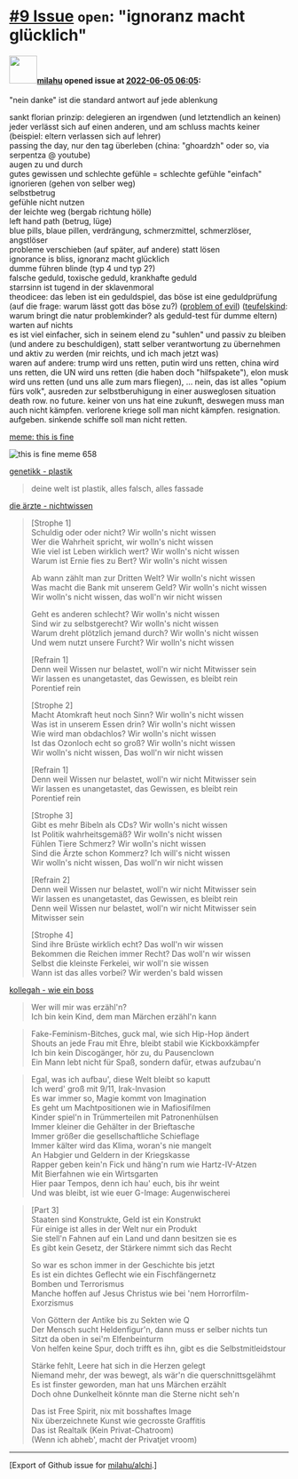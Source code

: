 [\#9 Issue](https://github.com/milahu/alchi/issues/9) `open`: "ignoranz macht glücklich"
========================================================================================

#### <img src="https://avatars.githubusercontent.com/u/12958815?v=4" width="50">[milahu](https://github.com/milahu) opened issue at [2022-06-05 06:05](https://github.com/milahu/alchi/issues/9):

"nein danke" ist die standard antwort auf jede ablenkung

sankt florian prinzip: delegieren an irgendwen (und letztendlich an
keinen)  
jeder verlässt sich auf einen anderen, und am schluss machts keiner
(beispiel: eltern verlassen sich auf lehrer)  
passing the day, nur den tag überleben (china: "ghoardzh" oder so, via
serpentza @ youtube)  
augen zu und durch  
gutes gewissen und schlechte gefühle = schlechte gefühle "einfach"
ignorieren (gehen von selber weg)  
selbstbetrug  
gefühle nicht nutzen  
der leichte weg (bergab richtung hölle)  
left hand path (betrug, lüge)  
blue pills, blaue pillen, verdrängung, schmerzmittel, schmerzlöser,
angstlöser  
probleme verschieben (auf später, auf andere) statt lösen  
ignorance is bliss, ignoranz macht glücklich  
dumme führen blinde (typ 4 und typ 2?)  
falsche geduld, toxische geduld, krankhafte geduld  
starrsinn ist tugend in der sklavenmoral  
theodicee: das leben ist ein geduldspiel, das böse ist eine
geduldprüfung (auf die frage: warum lässt gott das böse zu?) ([problem
of evil](https://en.wikipedia.org/wiki/Problem_of_evil))
([teufelskind](https://de.wikipedia.org/wiki/Wechselbalg): warum bringt
die natur problemkinder? als geduld-test für dumme eltern)  
warten auf nichts  
es ist viel einfacher, sich in seinem elend zu "suhlen" und passiv zu
bleiben (und andere zu beschuldigen), statt selber verantwortung zu
übernehmen und aktiv zu werden (mir reichts, und ich mach jetzt was)  
waren auf andere: trump wird uns retten, putin wird uns retten, china
wird uns retten, die UN wird uns retten (die haben doch "hilfspakete"),
elon musk wird uns retten (und uns alle zum mars fliegen), ... nein, das
ist alles "opium fürs volk", ausreden zur selbstberuhigung in einer
ausweglosen situation  
death row. no future. keiner von uns hat eine zukunft, deswegen muss man
auch nicht kämpfen. verlorene kriege soll man nicht kämpfen.
resignation. aufgeben. sinkende schiffe soll man nicht retten.

[meme: this is fine](https://knowyourmeme.com/memes/this-is-fine)

![this is fine meme
658](https://user-images.githubusercontent.com/12958815/172037973-be545818-4f94-4ff9-ad64-5fce00b2c95c.png)

[genetikk - plastik](https://www.youtube.com/watch?v=QCRL6GDmJJ0)

> deine welt ist plastik, alles falsch, alles fassade

[die ärzte - nichtwissen](https://www.youtube.com/watch?v=kpyewUkyo9A)

> \[Strophe 1\]  
> Schuldig oder oder nicht? Wir wolln's nicht wissen  
> Wer die Wahrheit spricht, wir wolln's nicht wissen  
> Wie viel ist Leben wirklich wert? Wir wolln's nicht wissen  
> Warum ist Ernie fies zu Bert? Wir wolln's nicht wissen
>
> Ab wann zählt man zur Dritten Welt? Wir wolln's nicht wissen  
> Was macht die Bank mit unserem Geld? Wir wolln's nicht wissen  
> Wir wolln's nicht wissen, das woll'n wir nicht wissen
>
> Geht es anderen schlecht? Wir wolln's nicht wissen  
> Sind wir zu selbstgerecht? Wir wolln's nicht wissen  
> Warum dreht plötzlich jemand durch? Wir wolln's nicht wissen  
> Und wem nutzt unsere Furcht? Wir wolln's nicht wissen
>
> \[Refrain 1\]  
> Denn weil Wissen nur belastet, woll'n wir nicht Mitwisser sein  
> Wir lassen es unangetastet, das Gewissen, es bleibt rein  
> Porentief rein
>
> \[Strophe 2\]  
> Macht Atomkraft heut noch Sinn? Wir wolln's nicht wissen  
> Was ist in unserem Essen drin? Wir wolln's nicht wissen  
> Wie wird man obdachlos? Wir wolln's nicht wissen  
> Ist das Ozonloch echt so groß? Wir wolln's nicht wissen  
> Wir wolln's nicht wissen, Das woll'n wir nicht wissen
>
> \[Refrain 1\]  
> Denn weil Wissen nur belastet, woll'n wir nicht Mitwisser sein  
> Wir lassen es unangetastet, das Gewissen, es bleibt rein  
> Porentief rein
>
> \[Strophe 3\]  
> Gibt es mehr Bibeln als CDs? Wir wolln's nicht wissen  
> Ist Politik wahrheitsgemäß? Wir wolln's nicht wissen  
> Fühlen Tiere Schmerz? Wir wolln's nicht wissen  
> Sind die Ärzte schon Kommerz? Ich will's nicht wissen  
> Wir wolln's nicht wissen, Das woll'n wir nicht wissen
>
> \[Refrain 2\]  
> Denn weil Wissen nur belastet, woll'n wir nicht Mitwisser sein  
> Wir lassen es unangetastet, das Gewissen, es bleibt rein  
> Denn weil Wissen nur belastet, woll'n wir nicht Mitwisser sein  
> Mitwisser sein
>
> \[Strophe 4\]  
> Sind ihre Brüste wirklich echt? Das woll'n wir wissen  
> Bekommen die Reichen immer Recht? Das woll'n wir wissen  
> Selbst die kleinste Ferkelei, wir woll'n sie wissen  
> Wann ist das alles vorbei? Wir werden's bald wissen

[kollegah - wie ein boss](https://www.youtube.com/watch?v=3IE-iobe3bE)

> Wer will mir was erzähl'n?  
> Ich bin kein Kind, dem man Märchen erzähl'n kann

> Fake-Feminism-Bitches, guck mal, wie sich Hip-Hop ändert  
> Shouts an jede Frau mit Ehre, bleibt stabil wie Kickboxkämpfer  
> Ich bin kein Discogänger, hör zu, du Pausenclown  
> Ein Mann lebt nicht für Spaß, sondern dafür, etwas aufzubau'n

> Egal, was ich aufbau', diese Welt bleibt so kaputt  
> Ich werd' groß mit 9/11, Irak-Invasion  
> Es war immer so, Magie kommt von Imagination  
> Es geht um Machtpositionen wie in Mafiosifilmen  
> Kinder spiel'n in Trümmerteilen mit Patronenhülsen  
> Immer kleiner die Gehälter in der Brieftasche  
> Immer größer die gesellschaftliche Schieflage  
> Immer kälter wird das Klima, woran's nie mangelt  
> An Habgier und Geldern in der Kriegskasse  
> Rapper geben kein'n Fick und häng'n rum wie Hartz-IV-Atzen  
> Mit Bierfahnen wie ein Wirtsgarten  
> Hier paar Tempos, denn ich hau' euch, bis ihr weint  
> Und was bleibt, ist wie euer G-Image: Augenwischerei

> \[Part 3\]  
> Staaten sind Konstrukte, Geld ist ein Konstrukt  
> Für einige ist alles in der Welt nur ein Produkt  
> Sie stell'n Fahnen auf ein Land und dann besitzen sie es  
> Es gibt kein Gesetz, der Stärkere nimmt sich das Recht
>
> So war es schon immer in der Geschichte bis jetzt  
> Es ist ein dichtes Geflecht wie ein Fischfängernetz  
> Bomben und Terrorismus  
> Manche hoffen auf Jesus Christus wie bei 'nem Horrorfilm-Exorzismus
>
> Von Göttern der Antike bis zu Sekten wie Q  
> Der Mensch sucht Heldenfigur'n, dann muss er selber nichts tun  
> Sitzt da oben in sei'm Elfenbeinturm  
> Von helfen keine Spur, doch trifft es ihn, gibt es die
> Selbstmitleidstour
>
> Stärke fehlt, Leere hat sich in die Herzen gelegt  
> Niemand mehr, der was bewegt, als wär'n die querschnittsgelähmt  
> Es ist finster geworden, man hat uns Märchen erzählt  
> Doch ohne Dunkelheit könnte man die Sterne nicht seh'n
>
> Das ist Free Spirit, nix mit bosshaftes Image  
> Nix überzeichnete Kunst wie gecrosste Graffitis  
> Das ist Realtalk (Kein Privat-Chatroom)  
> (Wenn ich abheb', macht der Privatjet vroom)

------------------------------------------------------------------------

\[Export of Github issue for
[milahu/alchi](https://github.com/milahu/alchi).\]

